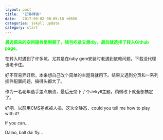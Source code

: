 ```yaml
---
layout: post
title:  "迁移博客"
date:   2017-09-02 08:05:18 +0800
categories: jekyll update
category: start
---
```

<p>
	<span style="color:#00ff00;"><strong>最近原来的空间服务里到期了，钱包吃紧又想diy，最后就选择了转入Github page。</strong></span>
</p>

在转入时遇到了许多坑，尤其是在ruby gem安装时老遇到依赖问题，下载没代理也老卡住。

好不容易弄好后，本来想自己改个简单的主题将就用下。结果又遇到分页和一系列插件配置问题，搞得头都大了。

作为一名老年选手差点崩溃，最后无奈下了个Jekyll主题，稍微改下就全部搞定了。

好吧，以前用CMS差点被人搞，这次全静态，could you tell me how to play with it?

If you can...

Dalao,  ball dai fly...

